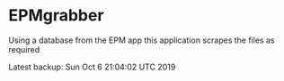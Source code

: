 # EPMgrabber
Using a database from the EPM app this application scrapes the files as required


Latest backup: Sun Oct 6 21:04:02 UTC 2019
